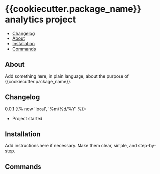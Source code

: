 # {{cookiecutter.package_name}} analytics project

- [Changelog](#version)
- [About](#about)
- [Installation](#installation)
- [Commands](#commands)


## About

Add something here, in plain language, about the purpose of {{cookiecutter.package_name}}.


## Changelog


0.0.1 ({% now 'local', '%m/%d/%Y' %}):
* Project started


## Installation

Add instructions here if necessary. Make them clear, simple, and step-by-step.


## Commands
